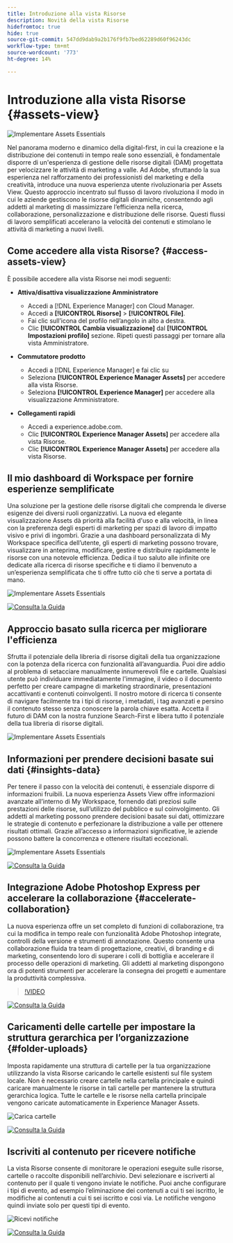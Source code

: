 ```yaml
---
title: Introduzione alla vista Risorse
description: Novità della vista Risorse
hidefromtoc: true
hide: true
source-git-commit: 547dd9dab9a2b176f9fb7bed62289d60f96243dc
workflow-type: tm+mt
source-wordcount: '773'
ht-degree: 14%

---
```



# Introduzione alla vista Risorse {#assets-view}

![Implementare Assets Essentials](assets/banner-image.jpg)

Nel panorama moderno e dinamico della digital-first, in cui la creazione e la distribuzione dei contenuti in tempo reale sono essenziali, è fondamentale disporre di un&#39;esperienza di gestione delle risorse digitali (DAM) progettata per velocizzare le attività di marketing a valle. Ad Adobe, sfruttando la sua esperienza nel rafforzamento dei professionisti del marketing e della creatività, introduce una nuova esperienza utente rivoluzionaria per Assets View. Questo approccio incentrato sul flusso di lavoro rivoluziona il modo in cui le aziende gestiscono le risorse digitali dinamiche, consentendo agli addetti al marketing di massimizzare l’efficienza nella ricerca, collaborazione, personalizzazione e distribuzione delle risorse. Questi flussi di lavoro semplificati accelerano la velocità dei contenuti e stimolano le attività di marketing a nuovi livelli.

## Come accedere alla vista Risorse? {#access-assets-view}

È possibile accedere alla vista Risorse nei modi seguenti:

* **Attiva/disattiva visualizzazione Amministratore**

   * Accedi a [!DNL Experience Manager] con Cloud Manager.
   * Accedi a **[!UICONTROL Risorse]** > **[!UICONTROL File]**.
   * Fai clic sull’icona del profilo nell’angolo in alto a destra.
   * Clic **[!UICONTROL Cambia visualizzazione]** dal **[!UICONTROL Impostazioni profilo]** sezione.
Ripeti questi passaggi per tornare alla vista Amministratore.

* **Commutatore prodotto**
   * Accedi a [!DNL Experience Manager] e fai clic su
   * Seleziona **[!UICONTROL Experience Manager Assets]** per accedere alla vista Risorse.
   * Seleziona **[!UICONTROL Experience Manager]** per accedere alla visualizzazione Amministratore.

* **Collegamenti rapidi**
   * Accedi a experience.adobe.com.
   * Clic **[!UICONTROL Experience Manager Assets]** per accedere alla vista Risorse.
   * Clic **[!UICONTROL Experience Manager Assets]** per accedere alla vista Risorse.


## Il mio dashboard di Workspace per fornire esperienze semplificate

Una soluzione per la gestione delle risorse digitali che comprenda le diverse esigenze dei diversi ruoli organizzativi. La nuova ed elegante visualizzazione Assets dà priorità alla facilità d&#39;uso e alla velocità, in linea con la preferenza degli esperti di marketing per spazi di lavoro di impatto visivo e privi di ingombri. Grazie a una dashboard personalizzata di My Workspace specifica dell’utente, gli esperti di marketing possono trovare, visualizzare in anteprima, modificare, gestire e distribuire rapidamente le risorse con una notevole efficienza. Dedica il tuo saluto alle infinite ore dedicate alla ricerca di risorse specifiche e ti diamo il benvenuto a un’esperienza semplificata che ti offre tutto ciò che ti serve a portata di mano.

![Implementare Assets Essentials](assets/my-workspace-demo.gif)

[![Consulta la Guida](https://helpx.adobe.com/content/dam/help/en/marketing-cloud/how-to/digital-foundation/_jcr_content/main-pars/image_1250343773/see-the-guide-sm.png)](my-workspace.md)

## Approccio basato sulla ricerca per migliorare l&#39;efficienza

Sfrutta il potenziale della libreria di risorse digitali della tua organizzazione con la potenza della ricerca con funzionalità all’avanguardia. Puoi dire addio al problema di setacciare manualmente innumerevoli file e cartelle. Qualsiasi utente può individuare immediatamente l&#39;immagine, il video o il documento perfetto per creare campagne di marketing straordinarie, presentazioni accattivanti e contenuti coinvolgenti. Il nostro motore di ricerca ti consente di navigare facilmente tra i tipi di risorse, i metadati, i tag avanzati e persino il contenuto stesso senza conoscere la parola chiave esatta. Accetta il futuro di DAM con la nostra funzione Search-First e libera tutto il potenziale della tua libreria di risorse digitali.

![Implementare Assets Essentials](assets/search-first.gif)

## Informazioni per prendere decisioni basate sui dati {#insights-data}

Per tenere il passo con la velocità dei contenuti, è essenziale disporre di informazioni fruibili. La nuova esperienza Assets View offre informazioni avanzate all’interno di My Workspace, fornendo dati preziosi sulle prestazioni delle risorse, sull’utilizzo del pubblico e sul coinvolgimento. Gli addetti al marketing possono prendere decisioni basate sui dati, ottimizzare le strategie di contenuto e perfezionare la distribuzione a valle per ottenere risultati ottimali. Grazie all’accesso a informazioni significative, le aziende possono battere la concorrenza e ottenere risultati eccezionali.

![Implementare Assets Essentials](assets/insights-overview.gif)

[![Consulta la Guida](https://helpx.adobe.com/content/dam/help/en/marketing-cloud/how-to/digital-foundation/_jcr_content/main-pars/image_1250343773/see-the-guide-sm.png)](manage-reports.md#view-live-statistics)

## Integrazione Adobe Photoshop Express per accelerare la collaborazione {#accelerate-collaboration}

La nuova esperienza offre un set completo di funzioni di collaborazione, tra cui la modifica in tempo reale con funzionalità Adobe Photoshop integrate, controlli della versione e strumenti di annotazione. Questo consente una collaborazione fluida tra team di progettazione, creativi, di branding e di marketing, consentendo loro di superare i colli di bottiglia e accelerare il processo delle operazioni di marketing. Gli addetti al marketing dispongono ora di potenti strumenti per accelerare la consegna dei progetti e aumentare la produttività complessiva.

>[!VIDEO](https://video.tv.adobe.com/v/3420922)

[![Consulta la Guida](https://helpx.adobe.com/content/dam/help/en/marketing-cloud/how-to/digital-foundation/_jcr_content/main-pars/image_1250343773/see-the-guide-sm.png)](edit-images.md)

## Caricamenti delle cartelle per impostare la struttura gerarchica per l’organizzazione {#folder-uploads}

Imposta rapidamente una struttura di cartelle per la tua organizzazione utilizzando la vista Risorse caricando le cartelle esistenti sul file system locale. Non è necessario creare cartelle nella cartella principale e quindi caricare manualmente le risorse in tali cartelle per mantenere la struttura gerarchica logica. Tutte le cartelle e le risorse nella cartella principale vengono caricate automaticamente in Experience Manager Assets.

![Carica cartelle](assets/folder-uploads.gif)

[![Consulta la Guida](https://helpx.adobe.com/content/dam/help/en/marketing-cloud/how-to/digital-foundation/_jcr_content/main-pars/image_1250343773/see-the-guide-sm.png)](add-delete.md)

## Iscriviti al contenuto per ricevere notifiche

La vista Risorse consente di monitorare le operazioni eseguite sulle risorse, cartelle o raccolte disponibili nell’archivio. Devi selezionare e iscriverti al contenuto per il quale ti vengono inviate le notifiche. Puoi anche configurare i tipi di evento, ad esempio l’eliminazione dei contenuti a cui ti sei iscritto, le modifiche ai contenuti a cui ti sei iscritto e così via. Le notifiche vengono quindi inviate solo per questi tipi di evento.

![Ricevi notifiche](assets/notifications.gif)

[![Consulta la Guida](https://helpx.adobe.com/content/dam/help/en/marketing-cloud/how-to/digital-foundation/_jcr_content/main-pars/image_1250343773/see-the-guide-sm.png)](manage-notifications.md)





